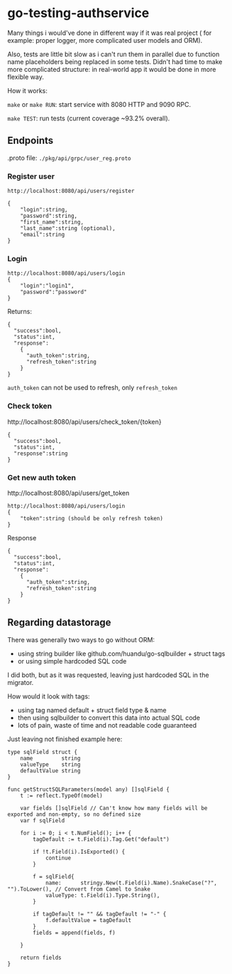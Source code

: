 # go-testing-authservice

Many things i would've done in different way if it was real project ( for example: proper logger, more complicated user models and ORM).

Also, tests are little bit slow as i can't run them in parallel due to function name placeholders being replaced in some tests. Didn't had time to make more complicated structure: in real-world app it would be done in more flexible way.

How it works:

`make` or `make RUN`: start service with 8080 HTTP and 9090 RPC.

`make TEST`: run tests (current coverage ~93.2% overall).

## Endpoints

.proto file: `./pkg/api/grpc/user_reg.proto`

### Register user
```
http://localhost:8080/api/users/register

{
    "login":string,
    "password":string,
    "first_name":string,
    "last_name":string (optional),
    "email":string
}
```
### Login
```
http://localhost:8080/api/users/login
{
    "login":"login1",
    "password":"password"
}
```
Returns:
```
{
  "success":bool,
  "status":int,
  "response":
    {
      "auth_token":string,
      "refresh_token":string
    }
}
```  

`auth_token` can not be used to refresh, only `refresh_token`

### Check token
http://localhost:8080/api/users/check_token/{token}
```
{
  "success":bool,
  "status":int,
  "response":string
}
```  
### Get new auth token
http://localhost:8080/api/users/get_token
```
http://localhost:8080/api/users/login
{
    "token":string (should be only refresh token)
}
```

Response
```
{
  "success":bool,
  "status":int,
  "response":
    {
      "auth_token":string,
      "refresh_token":string
    }
}
```  

## Regarding datastorage

There was generally two ways to go without ORM:
* using string builder like github.com/huandu/go-sqlbuilder + struct tags
* or using simple hardcoded SQL code

I did both, but as it was requested, leaving just hardcoded SQL in the migrator.

How would it look with tags:
* using tag named default + struct field type & name
* then using sqlbuilder to convert this data into actual SQL code
* lots of pain, waste of time and not readable code guaranteed

Just leaving not finished example here:

```
type sqlField struct {
	name         string
	valueType    string
	defaultValue string
}

func getStructSQLParameters(model any) []sqlField {
	t := reflect.TypeOf(model)

	var fields []sqlField // Can't know how many fields will be exported and non-empty, so no defined size
	var f sqlField

	for i := 0; i < t.NumField(); i++ {
		tagDefault := t.Field(i).Tag.Get("default")

		if !t.Field(i).IsExported() {
			continue
		}

		f = sqlField{
			name:      stringy.New(t.Field(i).Name).SnakeCase("?", "").ToLower(), // Convert from Camel to Snake
			valueType: t.Field(i).Type.String(),
		}

		if tagDefault != "" && tagDefault != "-" {
			f.defaultValue = tagDefault
		}
		fields = append(fields, f)

	}

	return fields
}
```


